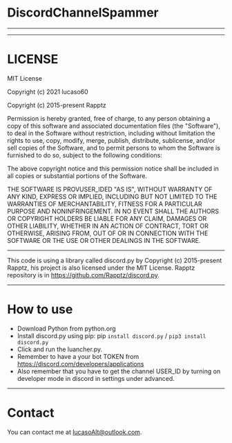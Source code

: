 
# DiscordChannelSpammer

---
___

# LICENSE
MIT License

Copyright (c) 2021 lucaso60

Copyright (c) 2015-present Rapptz

Permission is hereby granted, free of charge, to any person obtaining a copy
of this software and associated documentation files (the "Software"), to deal
in the Software without restriction, including without limitation the rights
to use, copy, modify, merge, publish, distribute, sublicense, and/or sell
copies of the Software, and to permit persons to whom the Software is
furnished to do so, subject to the following conditions:

The above copyright notice and this permission notice shall be included in all
copies or substantial portions of the Software.

THE SOFTWARE IS PROVUSER_IDED "AS IS", WITHOUT WARRANTY OF ANY KIND, EXPRESS OR
IMPLIED, INCLUDING BUT NOT LIMITED TO THE WARRANTIES OF MERCHANTABILITY,
FITNESS FOR A PARTICULAR PURPOSE AND NONINFRINGEMENT. IN NO EVENT SHALL THE
AUTHORS OR COPYRIGHT HOLDERS BE LIABLE FOR ANY CLAIM, DAMAGES OR OTHER
LIABILITY, WHETHER IN AN ACTION OF CONTRACT, TORT OR OTHERWISE, ARISING FROM,
OUT OF OR IN CONNECTION WITH THE SOFTWARE OR THE USE OR OTHER DEALINGS IN THE
SOFTWARE.
_____

This code is using a library called discord.py by Copyright (c) 2015-present Rapptz, his project is also licensed under the MIT License. 
Rapptz repository is in https://github.com/Rapptz/discord.py.
_______________

# How to use
- Download Python from python.org
- Install discord.py using pip: pip `install discord.py` / `pip3 install discord.py`
- Click and run the luancher.py.
- Remember to have a your bot TOKEN from https://discord.com/developers/applications
- Also remember that you have to get the channel USER_ID by turning on developer mode in discord in settings under advanced.
----
# Contact
You can contact me at lucasoAlt@outlook.com.